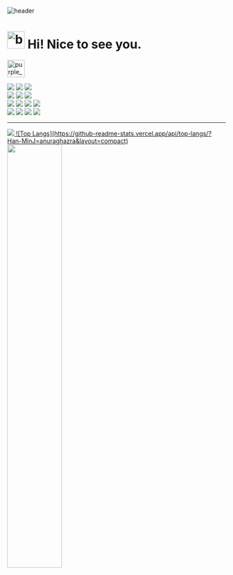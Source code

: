![header](https://capsule-render.vercel.app/api?type=Wave)

<h1><a href="https://emoji.gg/emoji/5306-black-sparkles"><img src="https://cdn3.emoji.gg/emojis/5306-black-sparkles.gif" width="40px" height="40px" alt="black_sparkles"></a> Hi! Nice to see you.</h1>

<a href="https://emoji.gg/emoji/8995-purple-fire-flames"><img src="https://cdn3.emoji.gg/emojis/8995-purple-fire-flames.gif" width="40px" height="40px" alt="purple_fire_flames"></a> </h3>
<div align=left> 
  <img src="https://img.shields.io/badge/java-007396?style=for-the-badge&logo=java&logoColor=white"> 
  
  <img src="https://img.shields.io/badge/C-A8B9CC?style=for-the-badge&logo=C%2B%2B&logoColor=white">
  <img src="https://img.shields.io/badge/python-3776AB?style=for-the-badge&logo=python&logoColor=white"> 
  <br>
  <img src ="https://img.shields.io/badge/React-61DAFB.svg?&style=for-the-badge&logo=React&logoColor=white"/>
  <img src="https://img.shields.io/badge/javascript-F7DF1E?style=for-the-badge&logo=javascript&logoColor=black"> 
  <img src="https://img.shields.io/badge/node.js-339933?style=for-the-badge&logo=Node.js&logoColor=white">
  <br>
  <img src="https://img.shields.io/badge/mysql-4479A1?style=for-the-badge&logo=mysql&logoColor=white"> 
  <img src="https://img.shields.io/badge/mariaDB-003545?style=for-the-badge&logo=mariaDB&logoColor=white"> 
  <img src="https://img.shields.io/badge/spring-6DB33F?style=for-the-badge&logo=spring&logoColor=white"> 
    <img src="https://img.shields.io/badge/springboot-6DB33F?style=for-the-badge&logo=springboot&logoColor=white">
  <br>
     <img src="https://img.shields.io/badge/linux-FCC624?style=for-the-badge&logo=linux&logoColor=black"> 
          <img src="https://img.shields.io/badge/kali linux-557C94?style=for-the-badge&logo=kalilinux&logoColor=black">
  <img src="https://img.shields.io/badge/github-181717?style=for-the-badge&logo=github&logoColor=white">
  <img src="https://img.shields.io/badge/git-F05032?style=for-the-badge&logo=git&logoColor=white">
  <br>
</div>
<hr>
<a href="s">
  <img src="https://github-readme-stats.vercel.app/api/top-langs/?username=Han-MinJ&exclude_repo=dkssud8150.github.io&layout=compact" />
  ![Top Langs](https://github-readme-stats.vercel.app/api/top-langs/?Han-MinJ=anuraghazra&layout=compact)
</a>
<a href="s">
  <img src="https://github-readme-stats.vercel.app/api?username=1anminJ&show_icons=true" width="50%" />
</a>
